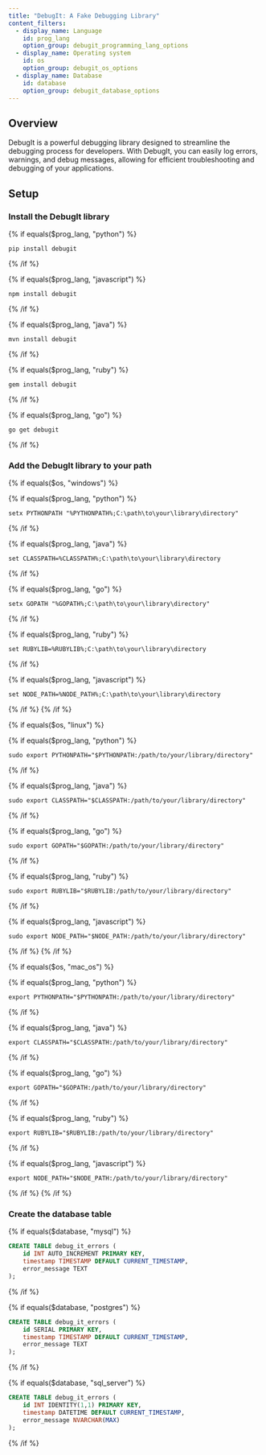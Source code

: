 ```yaml
---
title: "DebugIt: A Fake Debugging Library"
content_filters:
  - display_name: Language
    id: prog_lang
    option_group: debugit_programming_lang_options
  - display_name: Operating system
    id: os
    option_group: debugit_os_options
  - display_name: Database
    id: database
    option_group: debugit_database_options
---
```


## Overview

DebugIt is a powerful debugging library designed to streamline the debugging process for developers. 
With DebugIt, you can easily log errors, warnings, and debug messages, allowing for efficient 
troubleshooting and debugging of your applications.

## Setup

### Install the DebugIt library

<!-- Python -->
{% if equals($prog_lang, "python") %}
```shell
pip install debugit
```
{% /if %}

<!-- JavaScript -->
{% if equals($prog_lang, "javascript") %}
```shell
npm install debugit
```
{% /if %}

<!-- Java -->
{% if equals($prog_lang, "java") %}
```shell
mvn install debugit
```
{% /if %}

<!-- Ruby -->
{% if equals($prog_lang, "ruby") %}
```shell
gem install debugit
```
{% /if %}

<!-- Go -->
{% if equals($prog_lang, "go") %}
```shell
go get debugit
```
{% /if %}

### Add the DebugIt library to your path

<!-- Windows -->
{% if equals($os, "windows") %}
<!-- Windows > Python -->
{% if equals($prog_lang, "python") %}
```shell
setx PYTHONPATH "%PYTHONPATH%;C:\path\to\your\library\directory"
```
{% /if %}

<!-- Windows > Java -->
{% if equals($prog_lang, "java") %}
```shell
set CLASSPATH=%CLASSPATH%;C:\path\to\your\library\directory
```
{% /if %}

<!-- Windows > Go -->
{% if equals($prog_lang, "go") %}
```shell
setx GOPATH "%GOPATH%;C:\path\to\your\library\directory"
```
{% /if %}

<!-- Windows > Ruby -->
{% if equals($prog_lang, "ruby") %}
```shell
set RUBYLIB=%RUBYLIB%;C:\path\to\your\library\directory
```
{% /if %}

<!-- Windows > JavaScript -->
{% if equals($prog_lang, "javascript") %}
```shell
set NODE_PATH=%NODE_PATH%;C:\path\to\your\library\directory
```
{% /if %}
{% /if %}

<!-- Linux -->
{% if equals($os, "linux") %}
<!-- Linux > Python -->
{% if equals($prog_lang, "python") %}
```shell
sudo export PYTHONPATH="$PYTHONPATH:/path/to/your/library/directory"
```
{% /if %}

<!-- Linux > Java -->
{% if equals($prog_lang, "java") %}
```shell
sudo export CLASSPATH="$CLASSPATH:/path/to/your/library/directory"
```
{% /if %}

<!-- Linux > Go -->
{% if equals($prog_lang, "go") %}
```shell
sudo export GOPATH="$GOPATH:/path/to/your/library/directory"
```
{% /if %}

<!-- Linux > Ruby -->
{% if equals($prog_lang, "ruby") %}
```shell
sudo export RUBYLIB="$RUBYLIB:/path/to/your/library/directory"
```
{% /if %}

<!-- Linux > JavaScript -->
{% if equals($prog_lang, "javascript") %}
```shell
sudo export NODE_PATH="$NODE_PATH:/path/to/your/library/directory"
```
{% /if %}
{% /if %}

<!-- macOS -->
{% if equals($os, "mac_os") %}
<!-- macOS > Python -->
{% if equals($prog_lang, "python") %}
```shell
export PYTHONPATH="$PYTHONPATH:/path/to/your/library/directory"
```
{% /if %}

<!-- macOS > Java -->
{% if equals($prog_lang, "java") %}
```shell
export CLASSPATH="$CLASSPATH:/path/to/your/library/directory"
```
{% /if %}

<!-- macOS > Go -->
{% if equals($prog_lang, "go") %}
```shell
export GOPATH="$GOPATH:/path/to/your/library/directory"
```
{% /if %}

<!-- macOS > Ruby -->
{% if equals($prog_lang, "ruby") %}
```shell
export RUBYLIB="$RUBYLIB:/path/to/your/library/directory"
```
{% /if %}

<!-- macOS > JavaScript -->
{% if equals($prog_lang, "javascript") %}
```shell
export NODE_PATH="$NODE_PATH:/path/to/your/library/directory"
```
{% /if %}
{% /if %}

### Create the database table

<!-- MySQL -->
{% if equals($database, "mysql") %}
```sql
CREATE TABLE debug_it_errors (
    id INT AUTO_INCREMENT PRIMARY KEY,
    timestamp TIMESTAMP DEFAULT CURRENT_TIMESTAMP,
    error_message TEXT
);
```
{% /if %}

<!-- Postgres -->
{% if equals($database, "postgres") %}
```sql
CREATE TABLE debug_it_errors (
    id SERIAL PRIMARY KEY,
    timestamp TIMESTAMP DEFAULT CURRENT_TIMESTAMP,
    error_message TEXT
);
```
{% /if %}

<!-- SQL Server -->
{% if equals($database, "sql_server") %}
```sql
CREATE TABLE debug_it_errors (
    id INT IDENTITY(1,1) PRIMARY KEY,
    timestamp DATETIME DEFAULT CURRENT_TIMESTAMP,
    error_message NVARCHAR(MAX)
);
```
{% /if %}